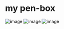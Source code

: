 # my pen-box

![image](https://user-images.githubusercontent.com/91698487/190614625-d222cdad-fb0e-4128-a91d-8672e437c421.png)
![image](https://user-images.githubusercontent.com/91698487/190614795-4c098194-ea03-4070-b758-c9b1e17f471e.png)
![image](https://user-images.githubusercontent.com/91698487/190614929-1ce48c6e-8960-4228-974f-82cb9a2deb2e.png)
